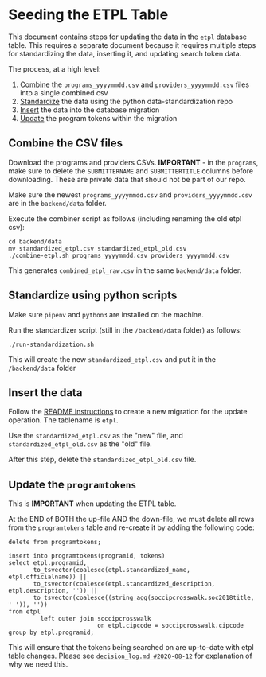 # Seeding the ETPL Table

This document contains steps for updating the data in the `etpl` database table.  This requires a separate document
because it requires multiple steps for standardizing the data, inserting it, and updating search token data.

The process, at a high level:

1. [Combine](#combine-the-csv-files) the `programs_yyyymmdd.csv` and `providers_yyyymmdd.csv` files into a single combined csv
2. [Standardize](#standardize-using-python-scripts) the data using the python data-standardization repo
3. [Insert](#insert-the-data) the data into the database migration
4. [Update](#update-the-programtokens) the program tokens within the migration

## Combine the CSV files

Download the programs and providers CSVs.  **IMPORTANT** - in the `programs`, make sure to
delete the `SUBMITTERNAME` and `SUBMITTERTITLE` columns before downloading.  These are private
data that should not be part of our repo.

Make sure the newest `programs_yyyymmdd.csv` and `providers_yyyymmdd.csv` are in the `backend/data` folder.

Execute the combiner script as follows (including renaming the old etpl csv):

```shell script
cd backend/data
mv standardized_etpl.csv standardized_etpl_old.csv
./combine-etpl.sh programs_yyyymmdd.csv providers_yyyymmdd.csv
```

This generates `combined_etpl_raw.csv` in the same `backend/data` folder.

## Standardize using python scripts

Make sure `pipenv` and `python3` are installed on the machine.

Run the standardizer script (still in the `/backend/data` folder) as follows:
```shell script
./run-standardization.sh
```

This will create the new `standardized_etpl.csv` and put it in the `/backend/data` folder

## Insert the data

Follow the [README instructions](https://github.com/newjersey/d4ad/blob/master/README.md#updating-seeds) to create
a new migration for the update operation.  The tablename is `etpl`.

Use the `standardized_etpl.csv` as the "new" file, and `standardized_etpl_old.csv` as the "old" file.

After this step, delete the `standardized_etpl_old.csv` file.

## Update the `programtokens`

This is **IMPORTANT** when updating the ETPL table.

At the END of BOTH the up-file AND the down-file, we must delete all rows from the `programtokens` table
and re-create it by adding the following code:

```postgresql
delete from programtokens;

insert into programtokens(programid, tokens)
select etpl.programid,
       to_tsvector(coalesce(etpl.standardized_name, etpl.officialname)) ||
       to_tsvector(coalesce(etpl.standardized_description, etpl.description, '')) ||
       to_tsvector(coalesce((string_agg(soccipcrosswalk.soc2018title, ' ')), ''))
from etpl
         left outer join soccipcrosswalk
                         on etpl.cipcode = soccipcrosswalk.cipcode
group by etpl.programid;
```

This will ensure that the tokens being searched on are up-to-date with etpl table changes.
Please see [`decision_log.md #2020-08-12`](https://github.com/newjersey/d4ad/blob/master/decision_log.md#2020-08-12) for explanation of why we need this.
